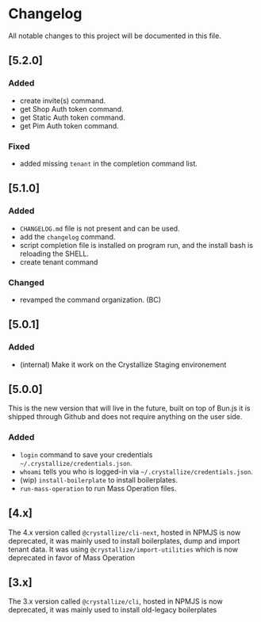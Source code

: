 # Changelog

All notable changes to this project will be documented in this file.

## [5.2.0]

### Added

- create invite(s) command.
- get Shop Auth token command.
- get Static Auth token command.
- get Pim Auth token command.

### Fixed

- added missing `tenant` in the completion command list.

## [5.1.0]

### Added

- `CHANGELOG.md` file is not present and can be used.
- add the `changelog` command.
- script completion file is installed on program run, and the install bash is reloading the SHELL.
- create tenant command

### Changed

- revamped the command organization. (BC)

## [5.0.1]

### Added

- (internal) Make it work on the Crystallize Staging environement

## [5.0.0]

This is the new version that will live in the future, built on top of Bun.js it is shipped through Github and does not require anything on the user side.

### Added

- `login` command to save your credentials `~/.crystallize/credentials.json`.
- `whoami` tells you who is logged-in via `~/.crystallize/credentials.json`.
- (wip) `install-boilerplate` to install boilerplates.
- `run-mass-operation` to run Mass Operation files.

## [4.x]

The 4.x version called `@crystallize/cli-next`, hosted in NPMJS is now deprecated, it was mainly used to install boilerplates, dump and import
tenant data. It was using `@crystallize/import-utilities` which is now deprecated in favor of Mass Operation

## [3.x]

The 3.x version called `@crystallize/cli`, hosted in NPMJS is now deprecated, it was mainly used to install old-legacy boilerplates
